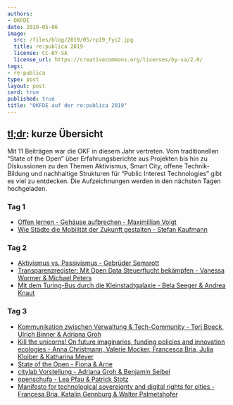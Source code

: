 ```yaml
---
authors: 
- OKFDE
date: 2019-05-06
image:
  src: /files/blog/2019/05/rp19_fyi2.jpg
  title: re:publica 2019  
  license: CC-BY-SA
  license_url: https://creativecommons.org/licenses/by-sa/2.0/
tags:
- re-publica
type: post
layout: post
card: true
published: true
title: "OKFDE auf der re:publica 2019" 
---
```


## [tl;dr](https://19.re-publica.com/de/page/tldr): kurze Übersicht 
Mit 11 Beiträgen war die OKF in diesem Jahr vertreten. Vom traditionellen “State of the Open” über Erfahrungsberichte aus Projekten bis hin zu Diskussionen zu den Themen Aktivismus, Smart City, offene Technik-Bildung und nachhaltige Strukturen für “Public Interest Technologies” gibt es viel zu entdecken. Die Aufzeichnungen werden in den nächsten Tagen hochgeladen.

### Tag 1 
* [Offen lernen - Gehäuse aufbrechen - Maximillian Voigt](https://19.re-publica.com/en/session/offen-lernen-gehause-aufbrechen)
* [Wie Städte die Mobilität der Zukunft gestalten - Stefan Kaufmann](https://19.re-publica.com/de/session/stadte-mobilitat-zukunft-gestalten)

### Tag 2 
* [Aktivismus vs. Passivismus - Gebrüder Semsrott](https://19.re-publica.com/de/session/aktivismus-vs-passivismus)<br>
* [Transparenzregister: Mit Open Data Steuerflucht bekämpfen - Vanessa Wormer &  Michael Peters](https://19.re-publica.com/de/session/transparenzregister-open-data-steuerflucht-bekampfen)
* [Mit dem Turing-Bus durch die Kleinstadtgalaxie - Bela Seeger & Andrea Knaut](https://19.re-publica.com/de/session/dem-turing-bus-durch-kleinstadtgalaxie)

### Tag 3
* [Kommunikation zwischen Verwaltung & Tech-Community - Tori Boeck, Ulrich Binner & Adriana Groh](https://19.re-publica.com/en/session/kommunikation-zwischen-verwaltung-tech-community)
* [Kill the unicorns! On future imaginaries, funding policies and innovation ecologies - Anna Christmann, Valerie Mocker, Francesca Bria, Julia Kloiber & Katharina Meyer](https://19.re-publica.com/en/session/kill-unicorns-future-imaginaries-funding-policies-innovation-ecologies)
* [State of the Open - Fiona & Arne](https://19.re-publica.com/en/session/state-open-2)
* [citylab Vorstellung - Adriana Groh & Benjamin Seibel](https://19.re-publica.com/en/session/citylab-berlin-vorstellung)
* [openschufa - Lea Pfau & Patrick Stotz](https://19.re-publica.com/en/session/openschufa-resultate)
* [Manifesto for technological sovereignty and digital rights for cities - Francesa Bria, Katalin Gennburg & Walter Palmetshofer](https://19.re-publica.com/en/session/manifesto-technological-sovereignty-digital-rights-cities)

